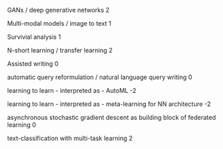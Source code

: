 GANs / deep generative networks	2

Multi-modal models / image to text 	1

Survivial analysis	1

N-short learning / transfer learning 2	

Assisted writing	0

automatic query reformulation / natural language query writing 0 	

learning to learn - interpreted as - AutoML	-2

learning to learn - interpreted as - meta-learning for NN architecture	-2

asynchronous stochastic gradient descent as building block of federated learning 0	

text-classification with multi-task learning 2

